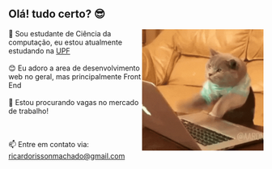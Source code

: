 ## Olá! tudo certo? 😎

<img src = "giphy.gif" width = "240px" align = "right">

🌱 Sou estudante de Ciência da computação, eu estou atualmente estudando na [UPF](https://www.upf.br/)<br><br>
😊 Eu adoro a area de desenvolvimento web no geral, mas principalmente Front End<br><br>
🔭 Estou procurando vagas no mercado de trabalho!<br><br><br>

📫 Entre em contato via: ricardorissonmachado@gmail.com
